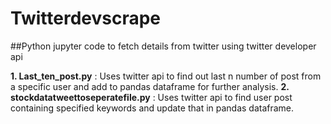 # Twitterdevscrape
##Python jupyter code to fetch details from twitter using twitter developer api

**1. Last_ten_post.py** : Uses twitter api to find out last n number of post from a specific user and add to pandas dataframe for further analysis.
**2. stockdatatweettoseperatefile.py** : Uses twitter api to find user post containing specified keywords and update that in pandas dataframe.

